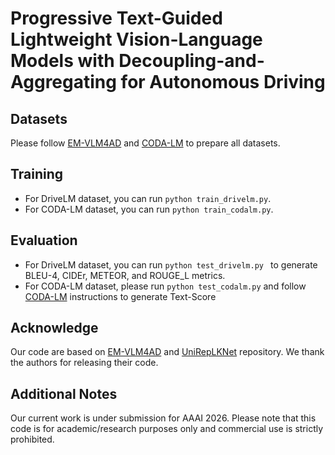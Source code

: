 # Progressive Text-Guided Lightweight Vision-Language Models with Decoupling-and-Aggregating for Autonomous Driving



## Datasets

Please follow [EM-VLM4AD](https://github.com/akshaygopalkr/EM-VLM4AD) and [CODA-LM](https://github.com/DLUT-LYZ/CODA-LM) to prepare all datasets.



## Training

- For DriveLM dataset, you can run `python train_drivelm.py`.
- For CODA-LM dataset, you can run `python train_codalm.py`.



## Evaluation

- For DriveLM dataset, you can run `python test_drivelm.py ` to generate BLEU-4, CIDEr, METEOR, and ROUGE_L metrics.
- For CODA-LM dataset, please run `python test_codalm.py` and follow  [CODA-LM](https://github.com/DLUT-LYZ/CODA-LM) instructions to generate Text-Score



## Acknowledge

Our code are based on [EM-VLM4AD](https://github.com/akshaygopalkr/EM-VLM4AD) and [UniRepLKNet](https://github.com/AILab-CVC/UniRepLKNet) repository. We thank the authors for releasing their code.

## Additional Notes

Our current work is under submission for AAAI 2026. Please note that this code is for academic/research purposes only and commercial use is strictly prohibited.
